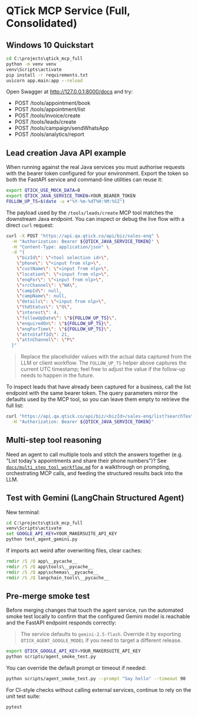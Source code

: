 
# QTick MCP Service (Full, Consolidated)

## Windows 10 Quickstart
```bat
cd C:\projects\qtick_mcp_full
python -m venv venv
venv\Scripts\activate
pip install -r requirements.txt
uvicorn app.main:app --reload
```

Open Swagger at http://127.0.0.1:8000/docs and try:
- POST /tools/appointment/book
- POST /tools/appointment/list
- POST /tools/invoice/create
- POST /tools/leads/create
- POST /tools/campaign/sendWhatsApp
- POST /tools/analytics/report

## Lead creation Java API example

When running against the real Java services you must authorise requests with the
bearer token configured for your environment. Export the token so both the
FastAPI service and command-line utilities can reuse it:

```bash
export QTICK_USE_MOCK_DATA=0
export QTICK_JAVA_SERVICE_TOKEN=YOUR_BEARER_TOKEN
FOLLOW_UP_TS=$(date -u +"%Y-%m-%dT%H:%M:%SZ")
```

The payload used by the `/tools/leads/create` MCP tool matches the downstream
Java endpoint. You can inspect or debug the live flow with a direct `curl`
request:

```bash
curl -X POST "https://api.qa.qtick.co/api/biz/sales-enq" \
  -H "Authorization: Bearer ${QTICK_JAVA_SERVICE_TOKEN}" \
  -H "Content-Type: application/json" \
  -d "{
    \"bizId\": \"<tool selection id>\",
    \"phone\": \"<input from nlp>\",
    \"custName\": \"<input from nlp>\",
    \"location\": \"<input from nlp>\",
    \"enqFor\": \"<input from nlp>\",
    \"srcChannel\": \"WA\",
    \"campId\": null,
    \"campName\": null,
    \"details\": \"<input from nlp>\",
    \"thdStatus\": \"O\",
    \"interest\": 4,
    \"followUpDate\": \"${FOLLOW_UP_TS}\",
    \"enquiredOn\": \"${FOLLOW_UP_TS}\",
    \"enqForTime\": \"${FOLLOW_UP_TS}\",
    \"attnStaffId\": 21,
    \"attnChannel\": \"P\"
  }"
```

> Replace the placeholder values with the actual data captured from the LLM or
> client workflow. The `FOLLOW_UP_TS` helper above captures the current UTC
> timestamp; feel free to adjust the value if the follow-up needs to happen in
> the future.

To inspect leads that have already been captured for a business, call the list
endpoint with the same bearer token. The query parameters mirror the defaults
used by the MCP tool, so you can leave them empty to retrieve the full list:

```bash
curl "https://api.qa.qtick.co/api/biz/<bizId>/sales-enq/list?searchText=&status=&periodType=&periodFilterBy=A&fromDate=&toDate=" \
  -H "Authorization: Bearer ${QTICK_JAVA_SERVICE_TOKEN}"
```

## Multi-step tool reasoning

Need an agent to call multiple tools and stitch the answers together (e.g. "List today's appointments and share their phone numbers")? See [`docs/multi_step_tool_workflow.md`](docs/multi_step_tool_workflow.md) for a walkthrough on prompting, orchestrating MCP calls, and feeding the structured results back into the LLM.

## Test with Gemini (LangChain Structured Agent)
New terminal:
```bat
cd C:\projects\qtick_mcp_full
venv\Scripts\activate
set GOOGLE_API_KEY=YOUR_MAKERSUITE_API_KEY
python test_agent_gemini.py
```

If imports act weird after overwriting files, clear caches:
```bat
rmdir /S /Q app\__pycache__
rmdir /S /Q app\tools\__pycache__
rmdir /S /Q app\schemas\__pycache__
rmdir /S /Q langchain_tools\__pycache__
```

## Pre-merge smoke test

Before merging changes that touch the agent service, run the automated smoke
test locally to confirm that the configured Gemini model is reachable and the
FastAPI endpoint responds correctly:

> The service defaults to `gemini-2.5-flash`. Override it by exporting
> `QTICK_AGENT_GOOGLE_MODEL` if you need to target a different release.

```bash
export QTICK_GOOGLE_API_KEY=YOUR_MAKERSUITE_API_KEY
python scripts/agent_smoke_test.py
```

You can override the default prompt or timeout if needed:

```bash
python scripts/agent_smoke_test.py --prompt "Say hello" --timeout 90
```

For CI-style checks without calling external services, continue to rely on the
unit test suite:

```bash
pytest
```
